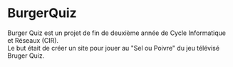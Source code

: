 # BurgerQuiz

Burger Quiz est un projet de fin de deuxième année de Cycle Informatique et Réseaux (CIR).  
Le but était de créer un site pour jouer au "Sel ou Poivre" du jeu télévisé Bruger Quiz.